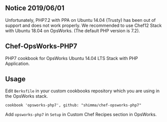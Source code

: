 ## Notice 2019/06/01

Unfortunately, PHP7.2 with PPA on Ubuntu 14.04 (Trusty) has been out of support and does not work properly. We recommended to use Chef12 Stack with Ubuntu 18.04 on OpsWorks. (The default PHP version is 7.2). 

## Chef-OpsWorks-PHP7

PHP7 cookbook for OpsWorks Ubuntu 14.04 LTS Stack with PHP Application.


## Usage


Edit `Berksfile` in your custom cookbooks repository which you are using in the OpsWorks stack.

```
cookbook 'opsworks-php7', github: "shimma/chef-opsworks-php7"
```

Add `opsworks-php7` in `Setup` in Custom Chef Recipes section in OpsWorks.
